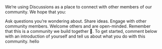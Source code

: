 We’re using Discussions as a place to connect with other members of our community. We hope that you:

Ask questions you’re wondering about.
Share ideas.
Engage with other community members.
Welcome others and are open-minded. Remember that this is a community we
build together 💪.
To get started, comment below with an introduction of yourself and tell us about what you do with this community.
hello

